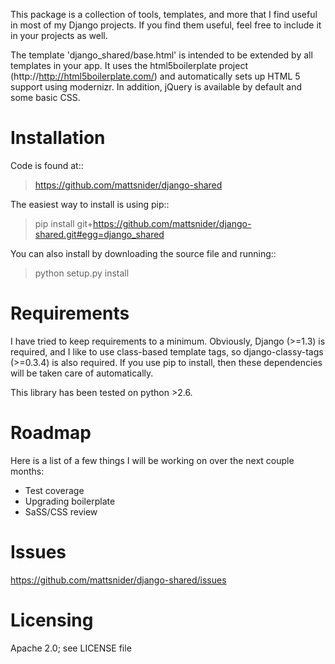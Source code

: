 This package is a collection of tools, templates, and more that I find useful in most of my Django projects. If you find them useful, feel free to include it in your projects as well.

The template 'django_shared/base.html' is intended to be extended by all templates in your app. It uses the html5boilerplate project (http://http://html5boilerplate.com/) and automatically sets up HTML 5 support using modernizr. In addition, jQuery is available by default and some basic CSS.

Installation
============

Code is found at::

> https://github.com/mattsnider/django-shared

The easiest way to install is using pip::

> pip install git+https://github.com/mattsnider/django-shared.git#egg=django_shared

You can also install by downloading the source file and running::

> python setup.py install

Requirements
============

I have tried to keep requirements to a minimum. Obviously, Django (>=1.3) is required, and I like to use class-based template tags, so django-classy-tags (>=0.3.4) is also required. If you use pip to install, then these dependencies will be taken care of automatically.

This library has been tested on python >2.6.

Roadmap
=======

Here is a list of a few things I will be working on over the next couple months:

* Test coverage
* Upgrading boilerplate
* SaSS/CSS review

Issues
======

https://github.com/mattsnider/django-shared/issues

Licensing
=========

Apache 2.0; see LICENSE file